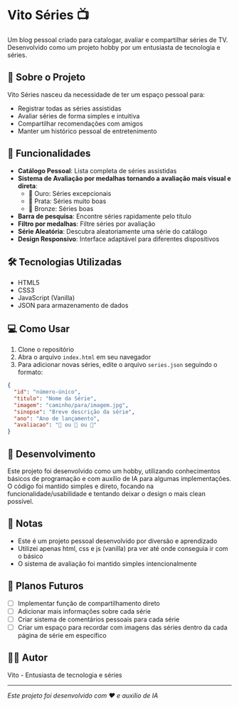 # Vito Séries 📺

Um blog pessoal criado para catalogar, avaliar e compartilhar séries de TV. Desenvolvido como um projeto hobby por um entusiasta de tecnologia e séries.

## 📝 Sobre o Projeto

Vito Séries nasceu da necessidade de ter um espaço pessoal para:
- Registrar todas as séries assistidas
- Avaliar séries de forma simples e intuitiva
- Compartilhar recomendações com amigos
- Manter um histórico pessoal de entretenimento

## 🚀 Funcionalidades

- **Catálogo Pessoal**: Lista completa de séries assistidas
- **Sistema de Avaliação por medalhas tornando a avaliação mais visual e direta**: 
  - 🥇 Ouro: Séries excepcionais
  - 🥈 Prata: Séries muito boas
  - 🥉 Bronze: Séries boas
- **Barra de pesquisa**: Encontre séries rapidamente pelo título
- **Filtro por medalhas**: Filtre séries por avaliação
- **Série Aleatória**: Descubra aleatoriamente uma série do catálogo
- **Design Responsivo**: Interface adaptável para diferentes dispositivos

## 🛠️ Tecnologias Utilizadas

- HTML5
- CSS3
- JavaScript (Vanilla)
- JSON para armazenamento de dados

## 💻 Como Usar

1. Clone o repositório
2. Abra o arquivo `index.html` em seu navegador
3. Para adicionar novas séries, edite o arquivo `series.json` seguindo o formato:

```json
{
  "id": "número-único",
  "titulo": "Nome da Série",
  "imagem": "caminho/para/imagem.jpg",
  "sinopse": "Breve descrição da série",
  "ano": "Ano de lançamento",
  "avaliacao": "🥇 ou 🥈 ou 🥉"
}
```

## 🤖 Desenvolvimento

Este projeto foi desenvolvido como um hobby, utilizando conhecimentos básicos de programação e com auxílio de IA para algumas implementações. O código foi mantido simples e direto, focando na funcionalidade/usabilidade e tentando deixar o design o mais clean possível.

## 📝 Notas

- Este é um projeto pessoal desenvolvido por diversão e aprendizado
- Utilizei apenas html, css e js (vanilla) pra ver até onde conseguia ir com o básico
- O sistema de avaliação foi mantido simples intencionalmente

## 🔮 Planos Futuros

- [ ] Implementar função de compartilhamento direto
- [ ] Adicionar mais informações sobre cada série
- [ ] Criar sistema de comentários pessoais para cada série
- [ ] Criar um espaço para recordar com imagens das séries dentro da cada página de série em específico

## 👨‍💻 Autor

Vito - Entusiasta de tecnologia e séries

---
*Este projeto foi desenvolvido com ❤️ e auxílio de IA*
